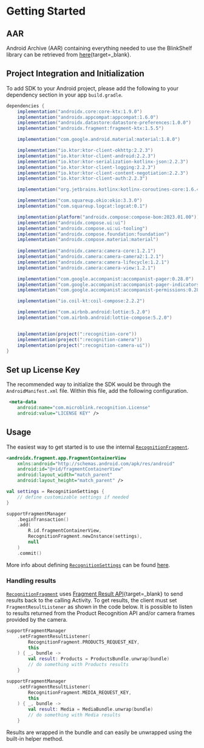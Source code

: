 # Getting Started


## AAR
Android Archive (AAR) containing everything needed to use the BlinkShelf library can be retrieved from [here](https://github.com/microblink/blinkshelf-android){target=_blank}.


## Project Integration and Initialization
To add SDK to your Android project, please add the following to your dependency section in your app `build.gradle`.
```groovy
dependencies {
    implementation("androidx.core:core-ktx:1.9.0")
    implementation("androidx.appcompat:appcompat:1.6.0")
    implementation("androidx.datastore:datastore-preferences:1.0.0")
    implementation("androidx.fragment:fragment-ktx:1.5.5")

    implementation("com.google.android.material:material:1.8.0")

    implementation("io.ktor:ktor-client-okhttp:2.2.3")
    implementation("io.ktor:ktor-client-android:2.2.3")
    implementation("io.ktor:ktor-serialization-kotlinx-json:2.2.3")
    implementation("io.ktor:ktor-client-logging:2.2.3")
    implementation("io.ktor:ktor-client-content-negotiation:2.2.3")
    implementation("io.ktor:ktor-client-auth:2.2.3")

    implementation("org.jetbrains.kotlinx:kotlinx-coroutines-core:1.6.4")

    implementation("com.squareup.okio:okio:3.3.0")
    implementation("com.squareup.logcat:logcat:0.1")

    implementation(platform("androidx.compose:compose-bom:2023.01.00"))
    implementation("androidx.compose.ui:ui")
    implementation("androidx.compose.ui:ui-tooling")
    implementation("androidx.compose.foundation:foundation")
    implementation("androidx.compose.material:material")
    
    implementation("androidx.camera:camera-core:1.2.1")
    implementation("androidx.camera:camera-camera2:1.2.1")
    implementation("androidx.camera:camera-lifecycle:1.2.1")
    implementation("androidx.camera:camera-view:1.2.1")

    implementation("com.google.accompanist:accompanist-pager:0.28.0")
    implementation("com.google.accompanist:accompanist-pager-indicators:0.28.0")
    implementation("com.google.accompanist:accompanist-permissions:0.28.0")

    implementation("io.coil-kt:coil-compose:2.2.2")

    implementation("com.airbnb.android:lottie:5.2.0")
    implementation("com.airbnb.android:lottie-compose:5.2.0")


    implementation(project(":recognition-core"))
    implementation(project(":recognition-camera"))
    implementation(project(":recognition-camera-ui"))
}
```


## Set up License Key 
The recommended way to initialize the SDK would be through the `AndroidManifest.xml` file. Within this file, add the following configuration.

```xml
 <meta-data
    android:name="com.microblink.recognition.License"
    android:value="LICENSE KEY" />
```

## Usage
The easiest way to get started is to use the internal [`RecognitionFragment`](https://microblink.github.io/blinkshelf-android/javadocs/camera-ui/recognition-camera-ui/com.microblink.recognition.camera.ui/-recognition-fragment/index.html).
```xml
<androidx.fragment.app.FragmentContainerView
    xmlns:android="http://schemas.android.com/apk/res/android"
    android:id="@+id/fragmentContainerView"
    android:layout_width="match_parent"
    android:layout_height="match_parent" />
```

```kotlin
val settings = RecognitionSettings {
    // define customizable settings if needed 
}

supportFragmentManager
    .beginTransaction()
    .add(
        R.id.fragmentContainerView,
        RecognitionFragment.newInstance(settings),
        null
    )
    .commit()
```

More info about defining [`RecognitionSettings`](https://microblink.github.io/blinkshelf-android/javadocs/camera-ui/recognition-camera-ui/com.microblink.recognition.camera.ui/-recognition-settings/index.html) can be found [here](fundamentals.md#recognition-settings).


### Handling results
[`RecognitionFragment`](https://microblink.github.io/blinkshelf-android/javadocs/camera-ui/recognition-camera-ui/com.microblink.recognition.camera.ui/-recognition-fragment/index.html) uses [Fragment Result API](https://developer.android.com/guide/fragments/communicate#fragment-result){target=_blank} to send results back to the calling Activity. To get results, the client must set `FragmentResultListener` as shown in the code below. It is possible to listen to results returned from the Product Recognition API and/or camera frames provided by the camera.

```kotlin
supportFragmentManager
    .setFragmentResultListener(
        RecognitionFragment.PRODUCTS_REQUEST_KEY,
        this
    ) { _, bundle ->
        val result: Products = ProductsBundle.unwrap(bundle)
        // do something with Products results
    }

supportFragmentManager
    .setFragmentResultListener(
        RecognitionFragment.MEDIA_REQUEST_KEY,
        this
    ) { _, bundle ->
        val result: Media = MediaBundle.unwrap(bundle)
        // do something with Media results
    }
```

Results are wrapped in the bundle and can easily be unwrapped using the built-in helper method.


